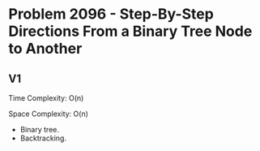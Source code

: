 # Problem 2096 - Step-By-Step Directions From a Binary Tree Node to Another

## V1

Time Complexity: O(n)

Space Complexity: O(n)

- Binary tree.
- Backtracking.
